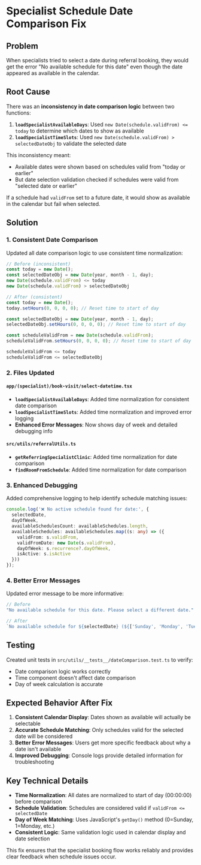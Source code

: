 # Specialist Schedule Date Comparison Fix

## Problem

When specialists tried to select a date during referral booking, they would get the error "No available schedule for this date" even though the date appeared as available in the calendar.

## Root Cause

There was an **inconsistency in date comparison logic** between two functions:

1. **`loadSpecialistAvailableDays`**: Used `new Date(schedule.validFrom) <= today` to determine which dates to show as available
2. **`loadSpecialistTimeSlots`**: Used `new Date(schedule.validFrom) > selectedDateObj` to validate the selected date

This inconsistency meant:
- Available dates were shown based on schedules valid from "today or earlier"
- But date selection validation checked if schedules were valid from "selected date or earlier"

If a schedule had `validFrom` set to a future date, it would show as available in the calendar but fail when selected.

## Solution

### 1. Consistent Date Comparison

Updated all date comparison logic to use consistent time normalization:

```typescript
// Before (inconsistent)
const today = new Date();
const selectedDateObj = new Date(year, month - 1, day);
new Date(schedule.validFrom) <= today
new Date(schedule.validFrom) > selectedDateObj

// After (consistent)
const today = new Date();
today.setHours(0, 0, 0, 0); // Reset time to start of day

const selectedDateObj = new Date(year, month - 1, day);
selectedDateObj.setHours(0, 0, 0, 0); // Reset time to start of day

const scheduleValidFrom = new Date(schedule.validFrom);
scheduleValidFrom.setHours(0, 0, 0, 0); // Reset time to start of day

scheduleValidFrom <= today
scheduleValidFrom <= selectedDateObj
```

### 2. Files Updated

#### `app/(specialist)/book-visit/select-datetime.tsx`
- **`loadSpecialistAvailableDays`**: Added time normalization for consistent date comparison
- **`loadSpecialistTimeSlots`**: Added time normalization and improved error logging
- **Enhanced Error Messages**: Now shows day of week and detailed debugging info

#### `src/utils/referralUtils.ts`
- **`getReferringSpecialistClinic`**: Added time normalization for date comparison
- **`findRoomFromSchedule`**: Added time normalization for date comparison

### 3. Enhanced Debugging

Added comprehensive logging to help identify schedule matching issues:

```typescript
console.log('❌ No active schedule found for date:', {
  selectedDate,
  dayOfWeek,
  availableSchedulesCount: availableSchedules.length,
  availableSchedules: availableSchedules.map((s: any) => ({
    validFrom: s.validFrom,
    validFromDate: new Date(s.validFrom),
    dayOfWeek: s.recurrence?.dayOfWeek,
    isActive: s.isActive
  }))
});
```

### 4. Better Error Messages

Updated error message to be more informative:

```typescript
// Before
"No available schedule for this date. Please select a different date."

// After  
`No available schedule for ${selectedDate} (${['Sunday', 'Monday', 'Tuesday', 'Wednesday', 'Thursday', 'Friday', 'Saturday'][dayOfWeek]}). Please select a different date.`
```

## Testing

Created unit tests in `src/utils/__tests__/dateComparison.test.ts` to verify:
- Date comparison logic works correctly
- Time component doesn't affect date comparison
- Day of week calculation is accurate

## Expected Behavior After Fix

1. **Consistent Calendar Display**: Dates shown as available will actually be selectable
2. **Accurate Schedule Matching**: Only schedules valid for the selected date will be considered
3. **Better Error Messages**: Users get more specific feedback about why a date isn't available
4. **Improved Debugging**: Console logs provide detailed information for troubleshooting

## Key Technical Details

- **Time Normalization**: All dates are normalized to start of day (00:00:00) before comparison
- **Schedule Validation**: Schedules are considered valid if `validFrom <= selectedDate`
- **Day of Week Matching**: Uses JavaScript's `getDay()` method (0=Sunday, 1=Monday, etc.)
- **Consistent Logic**: Same validation logic used in calendar display and date selection

This fix ensures that the specialist booking flow works reliably and provides clear feedback when schedule issues occur.
